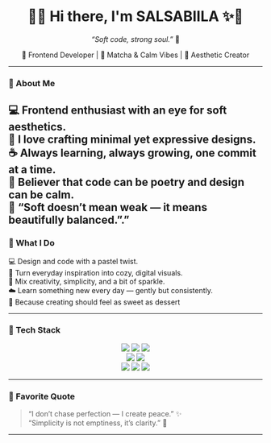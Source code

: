 <h1 align="center">🌸✨ Hi there, I'm SALSABIILA</strong> ✨🌸</h1>

<p align="center">
  <em>“Soft code, strong soul.”</em> 💖  
</p>

<p align="center">
  🌷 Frontend Developer | 🍵 Matcha & Calm Vibes | 🎀 Aesthetic Creator  
</p>

---

### 💫 About Me
💻 Frontend enthusiast with an eye for soft aesthetics.  
🌷 I love crafting minimal yet expressive designs.  
☕ Always learning, always growing, one commit at a time.  
🎨 Believer that code can be poetry and design can be calm.  
🌈 “Soft doesn’t mean weak — it means beautifully balanced.”.”  
---

### 🎀 What I Do  
💻 Design and code with a pastel twist.  
🎨 Turn everyday inspiration into cozy, digital visuals.  
🩷 Mix creativity, simplicity, and a bit of sparkle.  
☁️ Learn something new every day — gently but consistently.  
🍰 Because creating should feel as sweet as dessert

---

### 🌷 Tech Stack  

<p align="center">
  <img src="https://img.shields.io/badge/HTML5-ffb6c1?style=for-the-badge&logo=html5&logoColor=white"/>
  <img src="https://img.shields.io/badge/CSS3-fdb9c8?style=for-the-badge&logo=css3&logoColor=white"/>
  <img src="https://img.shields.io/badge/JavaScript-fce4ec?style=for-the-badge&logo=javascript&logoColor=black"/>
  <br/>
  <img src="https://img.shields.io/badge/React-f8bbd0?style=for-the-badge&logo=react&logoColor=white"/>
  <img src="https://img.shields.io/badge/TailwindCSS-f48fb1?style=for-the-badge&logo=tailwind-css&logoColor=white"/>
  <br/>
  <img src="https://img.shields.io/badge/Figma-ecb3c7?style=for-the-badge&logo=figma&logoColor=white"/>
  <img src="https://img.shields.io/badge/Canva-fccde5?style=for-the-badge&logo=canva&logoColor=white"/>
  <img src="https://img.shields.io/badge/VSCode-f8a5c2?style=for-the-badge&logo=visual-studio-code&logoColor=white"/>
</p>

---
  
### 🌸 Favorite Quote  
> “I don’t chase perfection — I create peace.” ✨  
> “Simplicity is not emptiness, it’s clarity.” 🌷
---

